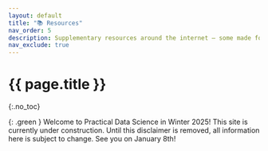 ```yaml
---
layout: default
title: "📚 Resources"
nav_order: 5
description: Supplementary resources around the internet – some made for this class, some not.
nav_exclude: true
---
```


# {{ page.title }}
{:.no_toc}

{: .green }
Welcome to Practical Data Science in Winter 2025! This site is currently under construction. Until this disclaimer is removed, all information here is subject to change. See you on January 8th!

<!-- 
## Table of contents
{: .no_toc .text-delta }

1. TOC
{:toc}

--- -->
<!-- 
## Past Exams

While this class specifically hasn't been offered yet, it is inspired by a few different courses that have been offered many times, many of which have banks of old exams available online. **The most relevant problems will be posted at our brand-new [🧠 Study Site](https://study.practicaldsc.org/), which you'll use in discussion section.**

If you'd like some additional practice, you can refer to:
- [practice.dsc80.com](https://practice.dsc80.com) – most similar to our course.
- [practice.dsc40a.com](https://practice.dsc40a.com) – more theoretical than our course, but some problems will be relevant.
- [practice.dsc10.com](https://practice.dsc10.com) – more introductory-level than our course, but some DataFrame-related problems will be relevant.

---

## Textbooks

- [Principles and Techniques of Data Science](https://www.textbook.ds100.org/), the textbook for Berkeley's [Data 100](https://ds100.org) course.
    - These are also supplemented by a set of [Course Notes](https://ds100.org/course-notes/).
- [DSC 80 Course Notes](https://notes.dsc80.com). These notes were originally written for UCSD's version of this course, but have not been updated in a few years.
- [Python for Data Analysis](https://wesmckinney.com/book/), an online textbook by Wes Mickinney, the original developer of `pandas`. 
- [DSC 10 Course Notes](https://notes.dsc10.com). These notes were written for UCSD's more introductory data science course, which introduces Python and Jupyter Notebooks. You'll find a lot of the material here useful, too.
- [Stanford's Python Reference](https://cs.stanford.edu/people/nick/py/).
- [EECS 201: Computer Science Pragmatics](https://www.eecs.umich.edu/courses/eecs201/fa2024/schedule). This class covers "the essentials of using a computer effectively for EECS students," and covers Unix-like systems, shells, version control, build systems, debugging, and scripting.

---

## Topic-Specific Resources

There are lots of readings linked on the course website. Here, we're collecting other helpful resources that will help explain ideas in the course. If you found something online that was super helpful, let us know and we'll add it here!

### Python
- [pythontutor.com](https://pythontutor.com), a tool to visualize the execution of Python programs.
- [Facts and myths about Python names and values](https://nedbatchelder.com/text/names.html) – good to read if you're confused about how variables and mutability work in Python.

### `pandas`
- [pandastutor.com](https://pandastutor.com), the equivalent of [pythontutor.com](https://pythontutor.com) for DataFrame manipulation.
- [Views and Copies in `pandas`](https://www.practicaldatascience.org/html/views_and_copies_in_pandas.html) – a great read if you'd like to learn more about the infamous `SettingWithCopyWarning`.

### Visualization
- [UC Berkeley Data 100 Lecture 10 (by Suraj)](https://ds100.org/su20/lecture/lec10).
- [UCSD DSC 106: Data Visualization](https://dsc-courses.github.io/dsc106-wi24).
- [UW CSE 442: Data Visualization](https://courses.cs.washington.edu/courses/cse442/23au/).

### Missing Values

- [Concepts of MCAR, MAR and MNAR](https://stefvanbuuren.name/fimd/sec-MCAR.html).

### Web Scraping

- [STATS 701 notes](https://dept.stat.lsa.umich.edu/~jerrick/courses/stat701/notes/webscrape.html) – these are in R, but are still helpful for giving you a general idea of what you can scrape and how.

### Regular Expressions

- [regex101.com](https://regex101.com), a helpful site to have open while writing regular expressions.
- Python [`re` library documentation](https://docs.python.org/3/library/re.html) and [how-to](https://docs.python.org/3/howto/regex.html).
- [regex "cheat sheet"](https://dsc80.com/resources/other/berkeley-regex-reference.pdf) (taken from [here](https://ds100.org/sp22/resources/)).

### Machine Learning

- [A Visual Introduction to Machine Learning](http://www.r2d3.us/visual-intro-to-machine-learning-part-1/) and [Model Tuning and the Bias-Variance Tradeoff](http://www.r2d3.us/visual-intro-to-machine-learning-part-2/), excellent visual descriptions of the last few weeks of the course (some terminology is different, but the ideas are the same).
- [MLU Explain](https://mlu-explain.github.io/), a collection of interactive articles (prepared by [Jared Wilber](https://www.jwilber.me/)) that explain core machine learning ideas, like:
    - [Linear Regression](https://mlu-explain.github.io/linear-regression/).
    - [The Bias-Variance Tradeoff](https://mlu-explain.github.io/bias-variance/).
    - [Train, Test, and Validation Sets](https://mlu-explain.github.io/train-test-validation/).
    - [Cross-Validation](https://mlu-explain.github.io/cross-validation/).
    - and other ideas we'll see later in the semester!


---

## Finding Datasets

### Generic Sources of Data

These sites allow you to search for datasets (in CSV format) from a variety of different domains. Some may require you to sign up for an account; these are generally reputable sources.

- [Kaggle Datasets](https://www.kaggle.com/datasets).
- [Google’s dataset search](http://toolbox.google.com/datasetsearch).
- [FiveThirtyEight](https://data.fivethirtyeight.com/).
- [DataHub.io](https://datahub.io/collections).
- [Data.world.](https://data.world/)
- [CORGIS](https://corgis-edu.github.io/corgis/csv/).
- [R datasets](https://vincentarelbundock.github.io/Rdatasets/articles/data.html).
- Wikipedia. (use [this site](https://wikitable2csv.ggor.de/) to extract and download tables as CSVs)
- [Awesome Public Datasets GitHub repo](https://github.com/awesomedata/awesome-public-datasets).
- [Awesome JSON Datasets GitHub repo](https://github.com/jdorfman/awesome-json-datasets).
- [Data from Introduction to the Digital Humanities at MSU](https://msuintrodhfall2020.hcommons.org/datasets/).
- [Sage Research Methods Datasets](https://methods.sagepub.com/datasets).
- [Links to even more sources](https://rockcontent.com/blog/data-sources/).

### Domain-Specific Sources of Data

- Sports: [Basketball Reference](https://www.basketball-reference.com/), [Baseball Reference](https://www.baseball-reference.com/), etc.
- US Government Sources: [census.gov](https://www.census.gov/data/tables.html), [data.gov](https://www.data.gov/), [data.ca.gov](https://data.ca.gov/), [data.sfgov.org](https://data.sfgov.org/browse?), [FBI’s Crime Data Explorer](https://crime-data-explorer.fr.cloud.gov/), [Centers for Disease Control and Prevention](https://data.cdc.gov/browse?category=NCHS).
- Environment: [National Centers for Environmental Information](https://www.ncei.noaa.gov/access) (e.g. [Oceanography data from NOAA](https://www.ncei.noaa.gov/products/world-ocean-database#)), [Environmental Data Initiative](https://edirepository.org/).
- Social Sciences: [Inter-university Consortium for Political Science Research](https://www.icpsr.umich.edu/web/pages/ICPSR/index.html), [General Social Survey](https://gss.norc.org/), [data.worldbank.org](https://data.worldbank.org/), [databank.worldbank.org](https://databank.worldbank.org/home.aspx), [WHO](https://apps.who.int/gho/data/node.home).
- Transportation: [New York Taxi trips](https://www1.nyc.gov/site/tlc/about/tlc-trip-record-data.page), [Bureau of Transportation Statistics](https://www.transtats.bts.gov/DataIndex.asp), [SFO Air Traffic Statistics](https://www.flysfo.com/media/facts-statistics/air-traffic-statistics).
- Music: [Spotify Charts](https://spotifycharts.com/regional).
- COVID: [Johns Hopkins](https://github.com/CSSEGISandData/COVID-19).
- Any Google Forms survey you’ve administered! (Go to the results spreadsheet, then go to “File > Download > Comma-separated values”.)

Tip: if a site only allows you to download a file as an Excel file, not a CSV file, you can download it, open it in a spreadsheet viewer (Excel, Numbers, Google Sheets), and export it to a CSV.

[Here's a tutorial](https://scribehow.com/shared/How_to_Download_Data_in_Specific_Formats_from_Datagov__iZVhM33aTjaKjFlh9CcYVg) on how to download JSON data from [data.gov](https://data.gov), for example.

### University of Michigan Library Guides

The university library system maintains several guides on how to conduct research and where to find information. They contain lots of links to local data sources. Here are a few guides of interest:

- Guide on [Finding Data](https://guides.lib.umich.edu/c.php?g=282938&p=1885333).
- Guide on [Community Data](https://guides.lib.umich.edu/communityprofile).
- Guide on [Geospatial Data](https://guides.lib.umich.edu/c.php?g=283021&p=1885741).
    - Guide on [Detroit Maps](https://guides.lib.umich.edu/detroitmaps).
- Guide on [Political Science Data](https://guides.lib.umich.edu/polisci).
    - Watch [this video](https://www.mivideo.it.umich.edu/media/t/1_7fy6i5ze) for guidance on how to search for Political Science research work.
    - Here's a related [tutorial](https://scribehow.com/shared/How_to_find_Data_JSON_format_on_ICPSR__IoPj7BYAS_GSQ-Wr-a_hVQ) on how to download raw datasets.
- Guide on [News Data](https://guides.lib.umich.edu/news).
- General [Engineering](https://guides.lib.umich.edu/engineering) and [Computer Science](https://guides.lib.umich.edu/cse) research guides.

If you have questions about how to use any of these guides, or how to use any of the other resources our library has to offer, contact Sarah Barbrow (sbarbrow@umich.edu), our Engineering librarian (who also recorded [this video](https://www.mivideo.it.umich.edu/media/t/1_7fy6i5ze), of interest to students who are looking to get into social sciences research)!

--- -->